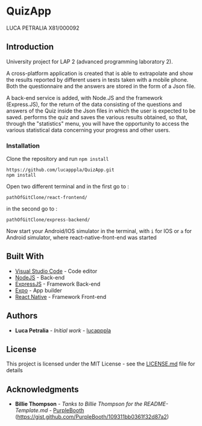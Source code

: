# QuizApp

LUCA PETRALIA X81/000092

## Introduction
University project for LAP 2 (advanced programming laboratory 2).

A cross-platform application is created that is able to extrapolate and show the results reported by different users in tests taken with a mobile phone.
Both the questionnaire and the answers are stored in the form of a Json file.

A back-end service is added, with Node.JS and the framework (Express.JS), for the return of the data consisting of the questions and answers of the Quiz inside the Json files in which the user is expected to be saved. performs the quiz and saves the various results obtained, so that, through the "statistics" menu, you will have the opportunity to access the various statistical data concerning your progress and other users.

### Installation

Clone the repository and run `npm install`

```
https://github.com/lucapppla/QuizApp.git
npm install
```

Open two different terminal and in the first go to :

```
pathOfGitClone/react-frontend/
```

in the second go to :

```
pathOfGitClone/express-backend/
```

Now start your Android/IOS simulator in the terminal, with `i` for IOS or `a` for Android simulator, where react-native-front-end was started

## Built With

* [Visual Studio Code](https://code.visualstudio.com/) - Code editor
* [NodeJS](https://nodejs.org/it/) - Back-end
* [ExpressJS](https://expressjs.com/it/) - Framework Back-end
* [Expo](https://expo.io/) - App builder
* [React Native](https://facebook.github.io/react-native/) - Framework Front-end

## Authors

* **Luca Petralia** - *Initial work* - [lucapppla](https://github.com/lucapppla)

## License

This project is licensed under the MIT License - see the [LICENSE.md](LICENSE.md) file for details

## Acknowledgments

* **Billie Thompson** - *Tanks to Billie Thompson for the README-Template.md* - [PurpleBooth](https://github.com/PurpleBooth) (https://gist.github.com/PurpleBooth/109311bb0361f32d87a2)
